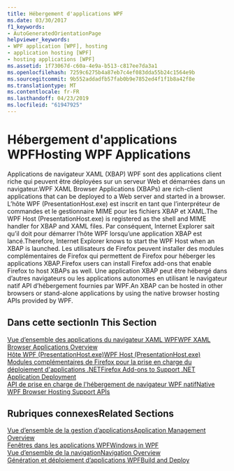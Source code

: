 ```yaml
---
title: Hébergement d'applications WPF
ms.date: 03/30/2017
f1_keywords:
- AutoGeneratedOrientationPage
helpviewer_keywords:
- WPF application [WPF], hosting
- application hosting [WPF]
- hosting applications [WPF]
ms.assetid: 1f73067d-c60a-4e9a-b513-c817ee7da3a1
ms.openlocfilehash: 7259c6275b4a87eb7c4ef083dda55b24c1564e9b
ms.sourcegitcommit: 9b552addadfb57fab0b9e7852ed4f1f1b8a42f8e
ms.translationtype: MT
ms.contentlocale: fr-FR
ms.lasthandoff: 04/23/2019
ms.locfileid: "61947925"
---
```

# <a name="hosting-wpf-applications"></a><span data-ttu-id="e6c1b-102">Hébergement d'applications WPF</span><span class="sxs-lookup"><span data-stu-id="e6c1b-102">Hosting WPF Applications</span></span>
<span data-ttu-id="e6c1b-103">Applications de navigateur XAML (XBAP) WPF sont des applications client riche qui peuvent être déployées sur un serveur Web et démarrées dans un navigateur.</span><span class="sxs-lookup"><span data-stu-id="e6c1b-103">WPF XAML Browser Applications (XBAPs) are rich-client applications that can be deployed to a Web server and started in a browser.</span></span> <span data-ttu-id="e6c1b-104">L’hôte WPF (PresentationHost.exe) est inscrit en tant que l’interpréteur de commandes et le gestionnaire MIME pour les fichiers XBAP et XAML.</span><span class="sxs-lookup"><span data-stu-id="e6c1b-104">The WPF Host (PresentationHost.exe) is registered as the shell and MIME handler for XBAP and XAML files.</span></span> <span data-ttu-id="e6c1b-105">Par conséquent, Internet Explorer sait qu’il doit pour démarrer l’hôte WPF lorsqu’une application XBAP est lancé.</span><span class="sxs-lookup"><span data-stu-id="e6c1b-105">Therefore, Internet Explorer knows to start the WPF Host when an XBAP is launched.</span></span> <span data-ttu-id="e6c1b-106">Les utilisateurs de Firefox peuvent installer des modules complémentaires de Firefox qui permettent de Firefox pour héberger les applications XBAP.</span><span class="sxs-lookup"><span data-stu-id="e6c1b-106">Firefox users can install Firefox add-ons that enable Firefox to host XBAPs as well.</span></span> <span data-ttu-id="e6c1b-107">Une application XBAP peut être hébergé dans d’autres navigateurs ou les applications autonomes en utilisant le navigateur natif API d’hébergement fournies par WPF.</span><span class="sxs-lookup"><span data-stu-id="e6c1b-107">An XBAP can be hosted in other browsers or stand-alone applications by using the native browser hosting APIs provided by WPF.</span></span>  
  
## <a name="in-this-section"></a><span data-ttu-id="e6c1b-108">Dans cette section</span><span class="sxs-lookup"><span data-stu-id="e6c1b-108">In This Section</span></span>  
 [<span data-ttu-id="e6c1b-109">Vue d’ensemble des applications du navigateur XAML WPF</span><span class="sxs-lookup"><span data-stu-id="e6c1b-109">WPF XAML Browser Applications Overview</span></span>](wpf-xaml-browser-applications-overview.md)  
   [<span data-ttu-id="e6c1b-110">Hôte WPF (PresentationHost.exe)</span><span class="sxs-lookup"><span data-stu-id="e6c1b-110">WPF Host (PresentationHost.exe)</span></span>](wpf-host-presentationhost-exe.md)  
  [<span data-ttu-id="e6c1b-111">Modules complémentaires de Firefox pour la prise en charge du déploiement d'applications .NET</span><span class="sxs-lookup"><span data-stu-id="e6c1b-111">Firefox Add-ons to Support .NET Application Deployment</span></span>](firefox-add-ons-to-support-net-application-deployment.md)  
  [<span data-ttu-id="e6c1b-112">API de prise en charge de l'hébergement de navigateur WPF natif</span><span class="sxs-lookup"><span data-stu-id="e6c1b-112">Native WPF Browser Hosting Support APIs</span></span>](native-wpf-browser-hosting-support-apis.md)  
  
## <a name="related-sections"></a><span data-ttu-id="e6c1b-113">Rubriques connexes</span><span class="sxs-lookup"><span data-stu-id="e6c1b-113">Related Sections</span></span>  
 [<span data-ttu-id="e6c1b-114">Vue d’ensemble de la gestion d’applications</span><span class="sxs-lookup"><span data-stu-id="e6c1b-114">Application Management Overview</span></span>](application-management-overview.md)  
  [<span data-ttu-id="e6c1b-115">Fenêtres dans les applications WPF</span><span class="sxs-lookup"><span data-stu-id="e6c1b-115">Windows in WPF</span></span>](windows-in-wpf-applications.md)  
  [<span data-ttu-id="e6c1b-116">Vue d’ensemble de la navigation</span><span class="sxs-lookup"><span data-stu-id="e6c1b-116">Navigation Overview</span></span>](navigation-overview.md)  
  [<span data-ttu-id="e6c1b-117">Génération et déploiement d’applications WPF</span><span class="sxs-lookup"><span data-stu-id="e6c1b-117">Build and Deploy</span></span>](building-and-deploying-wpf-applications.md)
